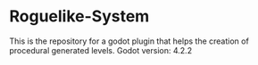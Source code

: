 # Roguelike-System
This is the repository for a godot plugin that helps the creation of procedural generated levels.
Godot version: 4.2.2